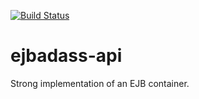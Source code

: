 [![Build Status](https://travis-ci.org/EJBadass/ejbadass-api.svg?branch=master)](https://travis-ci.org/EJBadass/ejbadass-api)
# ejbadass-api
Strong implementation of an EJB container.
